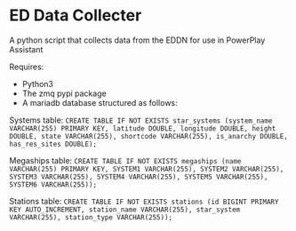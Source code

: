 # ED Data Collecter
A python script that collects data from the EDDN for use in PowerPlay Assistant

Requires:
- Python3
- The zmq pypi package
- A mariadb database structured as follows:

Systems table: 
`CREATE TABLE IF NOT EXISTS star_systems (system_name VARCHAR(255) PRIMARY KEY, latitude DOUBLE, longitude DOUBLE, height DOUBLE, state VARCHAR(255), shortcode VARCHAR(255), is_anarchy DOUBLE, has_res_sites DOUBLE);`

Megaships table: 
`CREATE TABLE IF NOT EXISTS megaships (name VARCHAR(255) PRIMARY KEY, SYSTEM1 VARCHAR(255), SYSTEM2 VARCHAR(255), SYSTEM3 VARCHAR(255), SYSTEM4 VARCHAR(255), SYSTEM5 VARCHAR(255), SYSTEM6 VARCHAR(255));`

Stations table: 
`CREATE TABLE IF NOT EXISTS stations (id BIGINT PRIMARY KEY AUTO_INCREMENT, station_name VARCHAR(255), star_system VARCHAR(255), station_type VARCHAR(255));`
